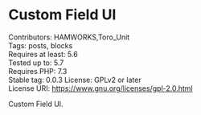 # Custom Field UI
Contributors:      HAMWORKS,Toro_Unit  
Tags:              posts, blocks  
Requires at least: 5.6  
Tested up to:      5.7  
Requires PHP:      7.3  
Stable tag:        0.0.3
License:           GPLv2 or later  
License URI:       https://www.gnu.org/licenses/gpl-2.0.html

Custom Field UI.
